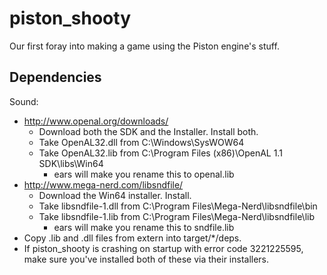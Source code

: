 # piston_shooty

Our first foray into making a game using the Piston engine's stuff.

## Dependencies

Sound:

- http://www.openal.org/downloads/
  - Download both the SDK and the Installer. Install both.
  - Take OpenAL32.dll from C:\Windows\SysWOW64
  - Take OpenAL32.lib from C:\Program Files (x86)\OpenAL 1.1 SDK\libs\Win64
    - ears will make you rename this to openal.lib
- http://www.mega-nerd.com/libsndfile/
  - Download the Win64 installer. Install.
  - Take libsndfile-1.dll from C:\Program Files\Mega-Nerd\libsndfile\bin
  - Take libsndfile-1.lib from C:\Program Files\Mega-Nerd\libsndfile\lib
    - ears will make you rename this to sndfile.lib
- Copy .lib and .dll files from extern into target/\*/deps.
- If piston_shooty is crashing on startup with error code 3221225595, make sure you've installed both of these via their installers.
